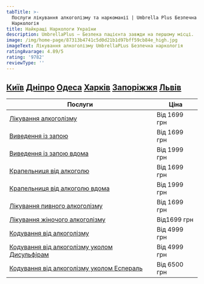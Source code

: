 ```yaml
---
tabTitle: >-
  Послуги лікування алкоголізму та наркоманії | Umbrella Plus Безпечна
  Наркологія
title: Найкращі Наркологи України
description: UmbrellaPlus — Безпека пацієнта завжди на першому місці.
image: /img/home-page/87313b4741c5d0d21b1d97bff59cb84e_high.jpg
imageText: Лікування алкоголізму UmbrellaPLus Безпечна наркологія
ratingAvarage: 4.89/5
rating: '9782'
reviewType: ''
---
```


## **[Київ](https://umbrella-plus.com.ua/uk/kiev/) [Дніпро](https://umbrella-plus.com.ua/uk/dnepr/) [Одеса](https://umbrella-plus.com.ua/uk/lechenie-alc/) [Харків](https://umbrella-plus.com.ua/uk/kharkiv/) [Запоріжжя](https://umbrella-plus.com.ua/uk/zaporozie/) [Львів](https://umbrella-plus.com.ua/uk/lviv/)**

| Послуги                                                                                                                                                                      | Ціна         |
| ---------------------------------------------------------------------------------------------------------------------------------------------------------------------------- | ------------ |
| [Лікування алкоголізму](lechenie-alkogolizma-ua)                                                                                                                             | Від 1699 грн |
| [Виведення із запою](Vivod-iz-zapoia-UmbrellaPlus-ua)                                                                                                                        | Від 1699 грн |
| [Виведення із запою вдома](Vivod-iz-zapoia-na-domy-UmbrellaPlus-ua)                                                                                                          | Від 1999 грн |
| [Крапельниця від алкоголю](https://umbrella-plus.com.ua/uk/kiev/kapelnica_ot_alkogola_kiev/)                                                                                 | Від 1699 грн |
| [Крапельниця від алкоголю вдома](https://umbrella-plus.com.ua/uk/kiev/kapelnica_ot_alkogola_na_dom_kiev/)                                                                    | Від 1999 грн |
| [Лікування пивного алкоголізму](https://umbrella-plus.com.ua/uk/kiev/likyvania-pivnogo-alkogolizma-kyiv/)                                                                    | Від 1699 грн |
| [Лікування жіночого алкоголізму](https://umbrella-plus.com.ua/uk/kiev/likyvania-jenskogo-alkogolizma-kiev/)                                                                  | Від1699 грн  |
| [Кодування від алкоголізму](https://umbrella-plus.com.ua/uk/kiev/kodirovka-ot-alkogolia-kiev-ua/)                                                                            | Від 4999 грн |
| [Кодування від алкоголізму уколом ](https://umbrella-plus.com.ua/uk/kiev/kodirovka-ot-alkogolia-disulfiram-kiev-ua/)[Дисульфірам](kodirovka-ot-alkogolia-disulfiram-kiev-ua) | Від 4999 грн |
| [Кодування від алкоголізму уколом ](https://umbrella-plus.com.ua/uk/kiev/kodirovka-ot-alkogolizma-espiarl-kiev-ua/)[Еспераль](kodirovka-ot-alkogolizma-espiarl-kiev-ua)      | Від 6500 грн |
